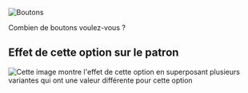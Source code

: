 ![Boutons](buttons.svg)

Combien de boutons voulez-vous ?


## Effet de cette option sur le patron
![Cette image montre l'effet de cette option en superposant plusieurs variantes qui ont une valeur différente pour cette option](wahid_buttons_sample.svg "Effet de cette option sur le patron")